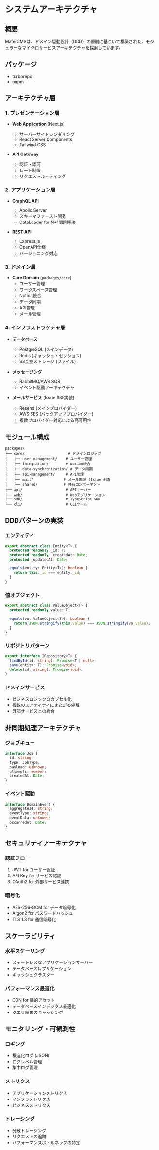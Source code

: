 # システムアーキテクチャ

## 概要

MaterCMSは、ドメイン駆動設計（DDD）の原則に基づいて構築された、モジュラーなマイクロサービスアーキテクチャを採用しています。

## パッケージ

- turborepo
- pnpm

## アーキテクチャ層

### 1. プレゼンテーション層

- **Web Application** (Next.js)

  - サーバーサイドレンダリング
  - React Server Components
  - Tailwind CSS

- **API Gateway**
  - 認証・認可
  - レート制限
  - リクエストルーティング

### 2. アプリケーション層

- **GraphQL API**

  - Apollo Server
  - スキーマファースト開発
  - DataLoader for N+1問題解決

- **REST API**
  - Express.js
  - OpenAPI仕様
  - バージョニング対応

### 3. ドメイン層

- **Core Domain** (`packages/core`)
  - ユーザー管理
  - ワークスペース管理
  - Notion統合
  - データ同期
  - API管理
  - メール管理

### 4. インフラストラクチャ層

- **データベース**

  - PostgreSQL (メインデータ)
  - Redis (キャッシュ・セッション)
  - S3互換ストレージ (ファイル)

- **メッセージング**

  - RabbitMQ/AWS SQS
  - イベント駆動アーキテクチャ

- **メールサービス** (Issue #35実装)
  - Resend (メインプロバイダー)
  - AWS SES (バックアッププロバイダー)
  - 複数プロバイダー対応による高可用性

## モジュール構成

```
packages/
├── core/                    # ドメインロジック
│   ├── user-management/    # ユーザー管理
│   ├── integration/        # Notion統合
│   ├── data-synchronization/ # データ同期
│   ├── api-management/     # API管理
│   ├── mail/              # メール管理 (Issue #35)
│   └── shared/            # 共有コンポーネント
├── api/                    # APIサーバー
├── web/                    # Webアプリケーション
├── sdk/                    # TypeScript SDK
└── cli/                    # CLIツール
```

## DDDパターンの実装

### エンティティ

```typescript
export abstract class Entity<T> {
  protected readonly _id: T;
  protected readonly _createdAt: Date;
  protected _updatedAt: Date;

  equals(entity: Entity<T>): boolean {
    return this._id === entity._id;
  }
}
```

### 値オブジェクト

```typescript
export abstract class ValueObject<T> {
  protected readonly value: T;

  equals(vo: ValueObject<T>): boolean {
    return JSON.stringify(this.value) === JSON.stringify(vo.value);
  }
}
```

### リポジトリパターン

```typescript
export interface IRepository<T> {
  findById(id: string): Promise<T | null>;
  save(entity: T): Promise<void>;
  delete(id: string): Promise<void>;
}
```

### ドメインサービス

- ビジネスロジックのカプセル化
- 複数のエンティティにまたがる処理
- 外部サービスとの統合

## 非同期処理アーキテクチャ

### ジョブキュー

```typescript
interface Job {
  id: string;
  type: JobType;
  payload: unknown;
  attempts: number;
  createdAt: Date;
}
```

### イベント駆動

```typescript
interface DomainEvent {
  aggregateId: string;
  eventType: string;
  eventData: unknown;
  occurredAt: Date;
}
```

## セキュリティアーキテクチャ

### 認証フロー

1. JWT for ユーザー認証
2. API Key for サービス認証
3. OAuth2 for 外部サービス連携

### 暗号化

- AES-256-GCM for データ暗号化
- Argon2 for パスワードハッシュ
- TLS 1.3 for 通信暗号化

## スケーラビリティ

### 水平スケーリング

- ステートレスなアプリケーションサーバー
- データベースレプリケーション
- キャッシュクラスター

### パフォーマンス最適化

- CDN for 静的アセット
- データベースインデックス最適化
- クエリ結果のキャッシング

## モニタリング・可観測性

### ロギング

- 構造化ログ (JSON)
- ログレベル管理
- 集中ログ管理

### メトリクス

- アプリケーションメトリクス
- インフラメトリクス
- ビジネスメトリクス

### トレーシング

- 分散トレーシング
- リクエストの追跡
- パフォーマンスボトルネックの特定
